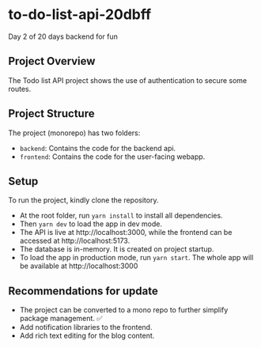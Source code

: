 # to-do-list-api-20dbff
Day 2 of 20 days backend for fun

## Project Overview
The Todo list API project shows the use of authentication to secure some routes. 

## Project Structure
The project (monorepo) has two folders:
* `backend`: Contains the code for the backend api.
* `frontend`: Contains the code for the user-facing webapp.

## Setup
To run the project, kindly clone the repository.
* At the root folder, run `yarn install` to install all dependencies.
* Then `yarn dev` to load the app in dev mode.
* The API is live at http://localhost:3000, while the frontend can be accessed at http://localhost:5173.
* The database is in-memory. It is created on project startup.
* To load the app in production mode, run `yarn start`. The whole app will be available at http://localhost:3000

## Recommendations for update
* The project can be converted to a mono repo to further simplify package management. ✅
* Add notification libraries to the frontend.
* Add rich text editing for the blog content.
